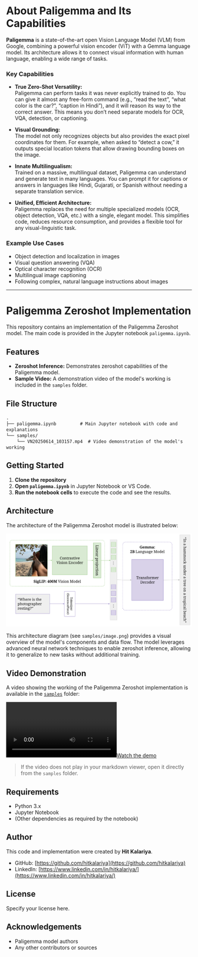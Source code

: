 # About Paligemma and Its Capabilities

**Paligemma** is a state-of-the-art open Vision Language Model (VLM) from Google, combining a powerful vision encoder (ViT) with a Gemma language model. Its architecture allows it to connect visual information with human language, enabling a wide range of tasks.

### Key Capabilities

- **True Zero-Shot Versatility:**  
    Paligemma can perform tasks it was never explicitly trained to do. You can give it almost any free-form command (e.g., “read the text”, “what color is the car?”, “caption in Hindi”), and it will reason its way to the correct answer. This means you don’t need separate models for OCR, VQA, detection, or captioning.

- **Visual Grounding:**  
    The model not only recognizes objects but also provides the exact pixel coordinates for them. For example, when asked to “detect a cow,” it outputs special location tokens that allow drawing bounding boxes on the image.

- **Innate Multilingualism:**  
    Trained on a massive, multilingual dataset, Paligemma can understand and generate text in many languages. You can prompt it for captions or answers in languages like Hindi, Gujarati, or Spanish without needing a separate translation service.

- **Unified, Efficient Architecture:**  
    Paligemma replaces the need for multiple specialized models (OCR, object detection, VQA, etc.) with a single, elegant model. This simplifies code, reduces resource consumption, and provides a flexible tool for any visual-linguistic task.

### Example Use Cases

- Object detection and localization in images
- Visual question answering (VQA)
- Optical character recognition (OCR)
- Multilingual image captioning
- Following complex, natural language instructions about images

---
# Paligemma Zeroshot Implementation

This repository contains an implementation of the Paligemma Zeroshot model. The main code is provided in the Jupyter notebook `paligemma.ipynb`.

## Features
- **Zeroshot Inference:** Demonstrates zeroshot capabilities of the Paligemma model.
- **Sample Video:** A demonstration video of the model's working is included in the `samples` folder.

## File Structure
```
.
├── paligemma.ipynb         # Main Jupyter notebook with code and explanations
└── samples/
    └── VN20250614_103157.mp4  # Video demonstration of the model's working
```

## Getting Started
1. **Clone the repository**
2. **Open `paligemma.ipynb`** in Jupyter Notebook or VS Code.
3. **Run the notebook cells** to execute the code and see the results.

## Architecture
The architecture of the Paligemma Zeroshot model is illustrated below:

![Paligemma Architecture](./samples/image.png)

This architecture diagram (see `samples/image.png`) provides a visual overview of the model's components and data flow. The model leverages advanced neural network techniques to enable zeroshot inference, allowing it to generalize to new tasks without additional training.

## Video Demonstration
A video showing the working of the Paligemma Zeroshot implementation is available in the [`samples`](./samples) folder:

[![Watch the demo](./samples/VN20250614_103157.mp4)](./samples/VN20250614_103157.mp4)

> If the video does not play in your markdown viewer, open it directly from the `samples` folder.

## Requirements
- Python 3.x
- Jupyter Notebook
- (Other dependencies as required by the notebook)

## Author
This code and implementation were created by **Hit Kalariya**.

- GitHub: [https://github.com/hitkalariya](https://github.com/hitkalariya)
- LinkedIn: [https://www.linkedin.com/in/hitkalariya/](https://www.linkedin.com/in/hitkalariya/)

## License
Specify your license here.

## Acknowledgements
- Paligemma model authors
- Any other contributors or sources
